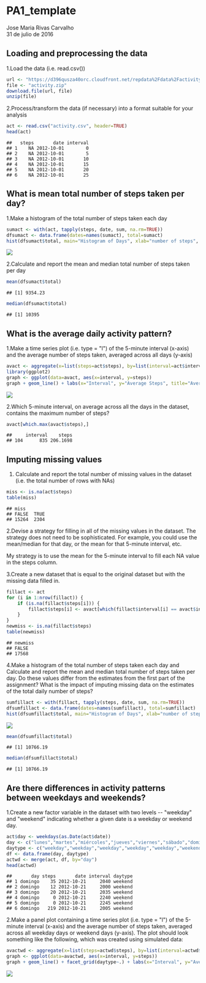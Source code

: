 # PA1_template
Jose Maria Rivas Carvalho  
31 de julio de 2016  

## Loading and preprocessing the data

1.Load the data (i.e. read.csv())

```r
url <- "https://d396qusza40orc.cloudfront.net/repdata%2Fdata%2Factivity.zip"
file <- "activity.zip"
download.file(url, file)
unzip(file)
```

2.Process/transform the data (if necessary) into a format suitable for your analysis

```r
act <- read.csv("activity.csv", header=TRUE)
head(act)
```

```
##   steps       date interval
## 1    NA 2012-10-01        0
## 2    NA 2012-10-01        5
## 3    NA 2012-10-01       10
## 4    NA 2012-10-01       15
## 5    NA 2012-10-01       20
## 6    NA 2012-10-01       25
```


## What is mean total number of steps taken per day?

1.Make a histogram of the total number of steps taken each day

```r
sumact <- with(act, tapply(steps, date, sum, na.rm=TRUE))
dfsumact <- data.frame(dates=names(sumact), total=sumact)
hist(dfsumact$total, main="Histogram of Days", xlab="number of steps", ylab="days", col="blue")
```

![](PA1_template_files/figure-html/unnamed-chunk-3-1.png)<!-- -->

2.Calculate and report the mean and median total number of steps taken per day

```r
mean(dfsumact$total)
```

```
## [1] 9354.23
```

```r
median(dfsumact$total)
```

```
## [1] 10395
```


## What is the average daily activity pattern?

1.Make a time series plot (i.e. type = "l") of the 5-minute interval (x-axis) and the average number of steps taken, averaged across all days (y-axis)

```r
avact <- aggregate(x=list(steps=act$steps), by=list(interval=act$interval), FUN=mean, na.rm=TRUE)
library(ggplot2)
graph <- ggplot(data=avact, aes(x=interval, y=steps))
graph + geom_line() + labs(x="Interval", y="Average Steps", title="Average Steps per Interval")
```

![](PA1_template_files/figure-html/unnamed-chunk-5-1.png)<!-- -->

2.Which 5-minute interval, on average across all the days in the dataset, contains the maximum number of steps?

```r
avact[which.max(avact$steps),]
```

```
##     interval    steps
## 104      835 206.1698
```


## Imputing missing values

1. Calculate and report the total number of missing values in the dataset (i.e. the total number of rows with NAs)

```r
miss <- is.na(act$steps)
table(miss)
```

```
## miss
## FALSE  TRUE 
## 15264  2304
```

2.Devise a strategy for filling in all of the missing values in the dataset. The strategy does not need to be sophisticated. For example, you could use the mean/median for that day, or the mean for that 5-minute interval, etc.

My strategy is to use the mean for the 5-minute interval to fill each NA value in the steps column.

3.Create a new dataset that is equal to the original dataset but with the missing data filled in.

```r
fillact <- act 
for (i in 1:nrow(fillact)) {
    if (is.na(fillact$steps[i])) {
        fillact$steps[i] <- avact[which(fillact$interval[i] == avact$interval),]$steps
    }
}
newmiss <- is.na(fillact$steps)
table(newmiss)
```

```
## newmiss
## FALSE 
## 17568
```

4.Make a histogram of the total number of steps taken each day and Calculate and report the mean and median total number of steps taken per day. Do these values differ from the estimates from the first part of the assignment? What is the impact of imputing missing data on the estimates of the total daily number of steps?

```r
sumfillact <- with(fillact, tapply(steps, date, sum, na.rm=TRUE))
dfsumfillact <- data.frame(dates=names(sumfillact), total=sumfillact)
hist(dfsumfillact$total, main="Histogram of Days", xlab="number of steps", ylab="days", col="blue")
```

![](PA1_template_files/figure-html/unnamed-chunk-9-1.png)<!-- -->

```r
mean(dfsumfillact$total)
```

```
## [1] 10766.19
```

```r
median(dfsumfillact$total)
```

```
## [1] 10766.19
```


## Are there differences in activity patterns between weekdays and weekends?

1.Create a new factor variable in the dataset with two levels -- "weekday" and "weekend" indicating whether a given date is a weekday or weekend day.

```r
act$day <- weekdays(as.Date(act$date))
day <- c("lunes","martes","miércoles","jueves","viernes","sábado","domingo")
daytype <- c("weekday","weekday","weekday","weekday","weekday","weekend","weekend")
df <- data.frame(day, daytype)
actwd <- merge(act, df, by="day")
head(actwd)
```

```
##       day steps       date interval daytype
## 1 domingo    35 2012-10-21     2040 weekend
## 2 domingo    12 2012-10-21     2000 weekend
## 3 domingo    20 2012-10-21     2035 weekend
## 4 domingo     0 2012-10-21     2240 weekend
## 5 domingo     0 2012-10-21     2245 weekend
## 6 domingo   219 2012-10-21     2005 weekend
```

2.Make a panel plot containing a time series plot (i.e. type = "l") of the 5-minute interval (x-axis) and the average number of steps taken, averaged across all weekday days or weekend days (y-axis). The plot should look something like the following, which was created using simulated data:

```r
avactwd <- aggregate(x=list(steps=actwd$steps), by=list(interval=actwd$interval, daytype=actwd$daytype), FUN=mean, na.rm=TRUE)
graph <- ggplot(data=avactwd, aes(x=interval, y=steps))
graph + geom_line() + facet_grid(daytype~.) + labs(x="Interval", y="Average Steps", title="Average Steps per Interval")
```

![](PA1_template_files/figure-html/unnamed-chunk-11-1.png)<!-- -->
